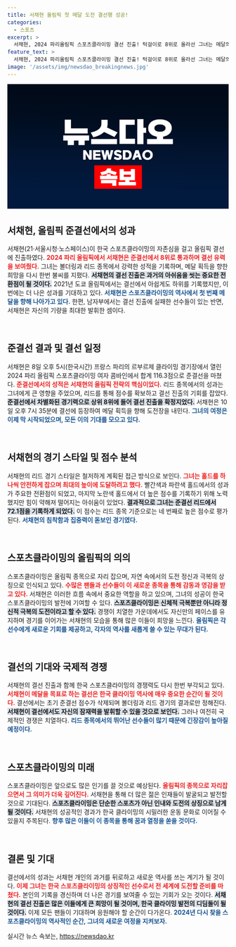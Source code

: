 ```yaml
---
title: 서채현 올림픽 첫 메달 도전 결선행 성공!
categories:
  - 스포츠
excerpt: >
  서채현, 2024 파리올림픽 스포츠클라이밍 결선 진출! 턱걸이로 8위로 올라선 그녀는 메달의 꿈을 안고 10일 결선에 도전한다. 역대 최초 메달 획득의 주인공이 될 수 있을까?
feature_text: >
  서채현, 2024 파리올림픽 스포츠클라이밍 결선 진출! 턱걸이로 8위로 올라선 그녀는 메달의 꿈을 안고 10일 결선에 도전한다. 역대 최초 메달 획득의 주인공이 될 수 있을까?
image: '/assets/img/newsdao_breakingnews.jpg'
---
```


<p><img src="/assets/img/newsdao_breakingnews.jpg" alt="ontimetimes 속보" /></p>

<h2 data-ke-size="size26">서채현, 올림픽 준결선에서의 성과</h2>

<p data-ke-size="size16">서채현(21·서울시청·노스페이스)이 한국 스포츠클라이밍의 자존심을 걸고 올림픽 결선에 진출하였다. <b><span style="color: #ee2323;">2024 파리 올림픽에서 서채현은 준결선에서 8위로 통과하며 결선 유력을 보여줬다.</span></b> 그녀는 볼더링과 리드 종목에서 강력한 성적을 기록하며, 메달 획득을 향한 희망을 다시 한번 불씨를 지폈다. <b><span style="background-color: #21538527;">서채현의 결선 진출은 과거의 아쉬움을 씻는 중요한 전환점이 될 것이다.</span></b> 2021년 도쿄 올림픽에서는 결선에서 아쉽게도 하위를 기록했지만, 이번에는 더 나은 성과를 기대하고 있다. <b><span style="color: #1a5490;">서채현은 스포츠클라이밍의 역사에서 첫 번째 메달을 향해 나아가고 있다.</span></b> 한편, 남자부에서는 결선 진출에 실패한 선수들이 있는 반면, 서채현은 자신의 기량을 최대한 발휘한 셈이다.</p>

<p data-ke-size="size16">&nbsp;</p>

<h2 data-ke-size="size26">준결선 결과 및 결선 일정</h2>

<p data-ke-size="size16">서채현은 8일 오후 5시(한국시간) 프랑스 파리의 르부르제 클라이밍 경기장에서 열린 2024 파리 올림픽 스포츠클라이밍 여자 콤바인에서 합계 116.3점으로 준결선을 마쳤다. <b><span style="color: #ee2323;">준결선에서의 성적은 서채현의 올림픽 전략의 핵심이었다.</span></b> 리드 종목에서의 성과는 그녀에게 큰 영향을 주었으며, 리드를 통해 점수를 확보하고 결선 진출의 기회를 잡았다. <b><span style="background-color: #21538527;">준결선에서 차별화된 경기력으로 상위 8위에 들어 결선 진출을 확정지었다.</span></b> 서채현은 10일 오후 7시 35분에 결선에 등장하여 메달 획득을 향해 도전장을 내민다. <b><span style="color: #1a5490;">그녀의 여정은 이제 막 시작되었으며, 모든 이의 기대를 모으고 있다.</span></b></p>

<p data-ke-size="size16">&nbsp;</p>

<h2 data-ke-size="size26">서채현의 경기 스타일 및 점수 분석</h2>

<p data-ke-size="size16">서채현의 리드 경기 스타일은 철저하게 계획된 접근 방식으로 보인다. <b><span style="color: #ee2323;">그녀는 홀드를 하나씩 안전하게 잡으며 최대의 높이에 도달하려고 했다.</span></b> 빨간색과 파란색 홀드에서의 성과가 주요한 전환점이 되었고, 마지막 노란색 홀드에서 더 높은 점수를 기록하기 위해 노력했지만 힘이 약해져 떨어지는 아쉬움이 있었다. <b><span style="background-color: #21538527;">결과적으로 그녀는 준결선 리드에서 72.1점을 기록하게 되었다.</span></b> 이 점수는 리드 종목 기준으로는 네 번째로 높은 점수로 평가된다. <b><span style="color: #1a5490;">서채현의 침착함과 집중력이 돋보인 경기였다.</span></b></p>

<p data-ke-size="size16">&nbsp;</p>

<h2 data-ke-size="size26">스포츠클라이밍의 올림픽의 의의</h2>

<p data-ke-size="size16">스포츠클라이밍은 올림픽 종목으로 자리 잡으며, 자연 속에서의 도전 정신과 극복의 상징으로 인식되고 있다. <b><span style="color: #ee2323;">수많은 팬들과 선수들이 이 새로운 종목을 통해 감동과 영감을 받고 있다.</span></b> 서채현은 이러한 흐름 속에서 중요한 역할을 하고 있으며, 그녀의 성공이 한국 스포츠클라이밍의 발전에 기여할 수 있다. <b><span style="background-color: #21538527;">스포츠클라이밍은 신체적 극복뿐만 아니라 정신적 극복의 도전이라고 할 수 있다.</span></b> 경쟁이 치열한 가운데에서도 자신만의 페이스를 유지하며 경기를 이어가는 서채현의 모습을 통해 많은 이들이 희망을 느낀다. <b><span style="color: #1a5490;">올림픽은 각 선수에게 새로운 기회를 제공하고, 각자의 역사를 새롭게 쓸 수 있는 무대가 된다.</span></b></p>

<p data-ke-size="size16">&nbsp;</p>

<h2 data-ke-size="size26">결선의 기대와 국제적 경쟁</h2>

<p data-ke-size="size16">서채현의 결선 진출과 함께 한국 스포츠클라이밍의 경쟁력도 다시 한번 부각되고 있다. <b><span style="color: #ee2323;">서채현이 메달을 목표로 하는 결선은 한국 클라이밍 역사에 매우 중요한 순간이 될 것이다.</span></b> 결선에서는 초기 준결선 점수가 삭제되며 볼더링과 리드 경기의 결과로만 정해진다. <b><span style="background-color: #21538527;">서채현이 결선에서도 자신의 잠재력을 발휘할 수 있을 것으로 보인다.</span></b> 그러나 여전히 국제적인 경쟁은 치열하다. <b><span style="color: #1a5490;">리드 종목에서의 뛰어난 선수들이 많기 때문에 긴장감이 높아질 예정이다.</span></b></p>

<p data-ke-size="size16">&nbsp;</p>

<h2 data-ke-size="size26">스포츠클라이밍의 미래</h2>

<p data-ke-size="size16">스포츠클라이밍은 앞으로도 많은 인기를 끌 것으로 예상된다. <b><span style="color: #ee2323;">올림픽의 종목으로 자리잡으면서 그 의미가 더욱 깊어진다.</span></b> 서채현을 통해 더 많은 젊은 인재들이 발굴되고 발전할 것으로 기대된다. <b><span style="background-color: #21538527;">스포츠클라이밍은 단순한 스포츠가 아닌 인내와 도전의 상징으로 남게 될 것이다.</span></b> 서채현의 성공적인 경과가 한국 클라이밍의 시밀러한 운동 문화로 이어질 수 있을지 주목된다. <b><span style="color: #1a5490;">향후 많은 이들이 이 종목을 통해 꿈과 열정을 쏟을 것이다.</span></b></p>

<p data-ke-size="size16">&nbsp;</p>

<h2 data-ke-size="size26">결론 및 기대</h2>

<p data-ke-size="size16">결선에서의 성과는 서채현 개인의 과거를 뒤로하고 새로운 역사를 쓰는 계기가 될 것이다. <b><span style="color: #ee2323;">이제 그녀는 한국 스포츠클라이밍의 상징적인 선수로서 전 세계에 도전할 준비를 마쳤다.</span></b> 본인의 기록을 경신하며 더 나은 경기를 보여줄 수 있는 기회가 오는 것이다. <b><span style="background-color: #21538527;">서채현의 결선 진출은 많은 이들에게 큰 희망이 될 것이며, 한국 클라이밍 발전의 디딤돌이 될 것이다.</span></b> 이제 모든 팬들이 기대하며 응원해야 할 순간이 다가온다. <b><span style="color: #1a5490;">2024년 다시 찾을 스포츠클라이밍의 역사적인 순간, 그녀의 새로운 여정을 지켜보자.</span></b></p>
실시간 뉴스 속보는, <a href="https://newsdao.kr" rel="dofollow">https://newsdao.kr</a>


